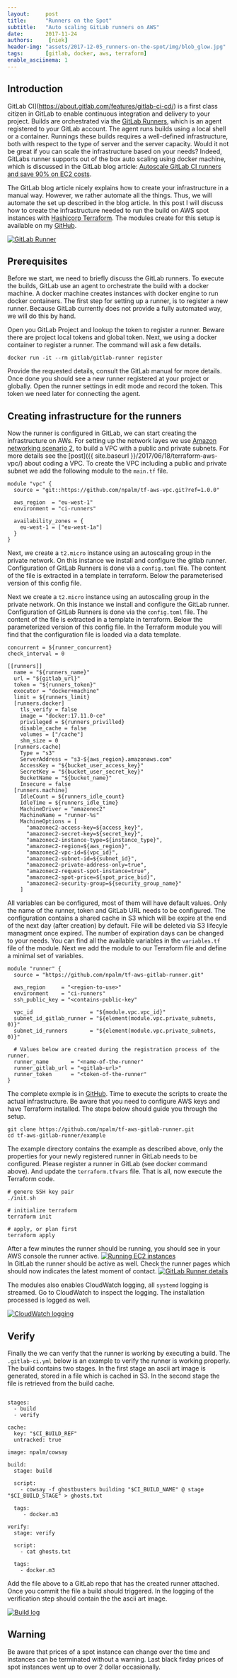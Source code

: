 ```yaml
---
layout:     post
title:      "Runners on the Spot"
subtitle:   "Auto scaling GitLab runners on AWS"
date:       2017-11-24
authors:     [niek]
header-img: "assets/2017-12-05_runners-on-the-spot/img/blob_glow.jpg"
tags:       [gitlab, docker, aws, terraform]
enable_asciinema: 1
---
```


## Introduction

GitLab CI](https://about.gitlab.com/features/gitlab-ci-cd/) is a first class citizen in GitLab to enable continuous integration and delivery to your project. Builds are orchestrated via the [GitLab Runners](https://docs.gitlab.com/runner/), which is an agent registered to your GitLab account. The agent runs builds using a local shell or a container. Runnings these builds requires a well-defined infrastructure, both with respect to the type of server and the server capacity. Would it not be great if you can scale the infrastructure based on your needs? Indeed, GitLabs runner supports out of the box auto scaling using docker machine, which is discussed in the GitLab blog article: [Autoscale GitLab CI runners and save 90% on EC2 costs](https://about.gitlab.com/2017/11/23/autoscale-ci-runners/).

The GitLab blog article nicely explains how to create your infrastructure in a manual way. However, we rather automate all the things. Thus, we will automate the set up described in the blog article. In this post I will discuss how to create the infrastructure needed to run the build on AWS spot instances with [Hashicorp Terraform](https://www.terraform.io/). The modules create for this setup is available on my [GitHub](https://github.com/npalm/tf-aws-gitlab-runner).

<a href="#">
    <img src="{{ site.baseurl }}/assets/2017-12-05_runners-on-the-spot/img/gitlab-runner.png" alt="GitLab Runner">
</a>

## Prerequisites
Before we start, we need to briefly discuss the GitLab runners. To execute the builds, GitLab use an agent to orchestrate the build with a docker machine. A docker machine creates instances with docker engine to run docker containers. The first step for setting up a runner, is to register a new runner. Because GitLab currently does not provide a fully automated way, we will do this by hand.

Open you GitLab Project and lookup the token to register a runner. Beware there are project local tokens and global token. Next, we using a docker container to register a runner. The command will ask a few details.
```
docker run -it --rm gitlab/gitlab-runner register
```

<asciinema-player src="{{ site.baseurl }}/assets/2017-12-05_runners-on-the-spot/asciinema/register.json"
  cols="166" rows="15" autoplay="true" loop="true" speed="1.5">
</asciinema-player>


Provide the requested details, consult the GitLab manual for more details. Once done you should see a new runner registered at your project or globally. Open the runner settings in edit mode and record the token. This token we need later for connecting the agent.

## Creating infrastructure for the runners
Now the runner is configured in GitLab, we can start creating the infrastructure on AWs. For setting up the network layes we use [Amazon networking scenario 2](http://docs.aws.amazon.com/AmazonVPC/latest/UserGuide/VPC_Scenario2.html), to build a VPC with a public and private subnets. For more details see the [post]({{ site.baseurl }}/2017/06/18/terraform-aws-vpc/) about coding a VPC. To create the VPC including a public and private subnet we add the following module to the `main.tf` file.


```
module "vpc" {
  source = "git::https://github.com/npalm/tf-aws-vpc.git?ref=1.0.0"

  aws_region  = "eu-west-1"
  environment = "ci-runners"

  availability_zones = {
    eu-west-1 = ["eu-west-1a"]
  }
}
```

Next, we create a `t2.micro` instance using an autoscaling group in the private network. On this instance we install and configure the gitlab runner. Configuration of GitLab Runners is done via a `config.toml` file. The content of the file is extracted in a template in terraform. Below the parameterised version of this config file.

Next we create a `t2.micro` instance using an autoscaling group in the private network. On this instance we install and configure the GitLab runner. Configuration of GitLab Runners is done via the `config.toml` file. The content of the file is extracted in a template in terraform. Below the parameterized version of this config file. In the Terraform module you will find that the configuration file is loaded via a data template.

```
concurrent = ${runner_concurrent}
check_interval = 0

[[runners]]
  name = "${runners_name}"
  url = "${gitlab_url}"
  token = "${runners_token}"
  executor = "docker+machine"
  limit = ${runners_limit}
  [runners.docker]
    tls_verify = false
    image = "docker:17.11.0-ce"
    privileged = ${runners_privilled}
    disable_cache = false
    volumes = ["/cache"]
    shm_size = 0
  [runners.cache]
    Type = "s3"
    ServerAddress = "s3-${aws_region}.amazonaws.com"
    AccessKey = "${bucket_user_access_key}"
    SecretKey = "${bucket_user_secret_key}"
    BucketName = "${bucket_name}"
    Insecure = false
  [runners.machine]
    IdleCount = ${runners_idle_count}
    IdleTime = ${runners_idle_time}
    MachineDriver = "amazonec2"
    MachineName = "runner-%s"
    MachineOptions = [
      "amazonec2-access-key=${access_key}",
      "amazonec2-secret-key=${secret_key}",
      "amazonec2-instance-type=${instance_type}",
      "amazonec2-region=${aws_region}",
      "amazonec2-vpc-id=${vpc_id}",
      "amazonec2-subnet-id=${subnet_id}",
      "amazonec2-private-address-only=true",
      "amazonec2-request-spot-instance=true",
      "amazonec2-spot-price=${spot_price_bid}",
      "amazonec2-security-group=${security_group_name}"
    ]
```

All variables can be configured, most of them will have default values. Only the name of the runner, token and GitLab URL needs to be configured. The configuration contains a shared cache in S3 which will be expire at the end of the next day (after creation) by default. File will be deleted via S3 lifecyle managment once expired. The number of expiration days can be changed to your needs. You can find all the available variables in the `variables.tf` file of the module. Next we add the module to our Terraform file and define a minimal set of variables.

```
module "runner" {
  source = "https://github.com/npalm/tf-aws-gitlab-runner.git"

  aws_region     = "<region-to-use>"
  environment    = "ci-runners"
  ssh_public_key = "<contains-public-key"

  vpc_id                  = "${module.vpc.vpc_id}"
  subnet_id_gitlab_runner = "${element(module.vpc.private_subnets, 0)}"
  subnet_id_runners       = "${element(module.vpc.private_subnets, 0)}"

  # Values below are created during the registration process of the runner.
  runner_name       = "<name-of-the-runner"
  runner_gitlab_url = "<gitlab-url>"
  runner_token      = "<token-of-the-runner"
}
```

The complete exmple is in [GitHub](https://github.com/npalm/tf-aws-gitlab-runner/tree/master/example). Time to execute the scripts to create the actual infrastructure. Be aware that you need to configure AWS keys and have Terraform installed. The steps below should guide you through the setup.

```
git clone https://github.com/npalm/tf-aws-gitlab-runner.git
cd tf-aws-gitlab-runner/example
```
The example directory contains the example as described above, only the properties for your newly registered runner in GitLab needs to be configured. Please register a runner in GitLab (see docker command above). And update the `terraform.tfvars` file. That is all, now execute the Terraform code.
```
# genere SSH key pair
./init.sh

# initialize terraform
terraform init

# apply, or plan first
terraform apply
```

<asciinema-player src="{{ site.baseurl }}/assets/2017-12-05_runners-on-the-spot/asciinema/terraform.json"
  cols="166" rows="15" autoplay="true" loop="true" speed="1.5">
</asciinema-player>


After a few minutes the runner should be running, you should see in your AWS console the runner active.
<a href="#">
    <img src="{{ site.baseurl }}/assets/2017-12-05_runners-on-the-spot/img/ec2.png" alt="Running EC2 instances">
</a>
<br>
In GitLab the runner should be active as well. Check the runner pages which should now indicates the latest moment of contact.
<a href="#">
    <img src="{{ site.baseurl }}/assets/2017-12-05_runners-on-the-spot/img/runner.png" alt="GitLab Runner details">
</a>
<br>

The modules also enables CloudWatch logging, all `systemd` logging is streamed. Go to CloudWatch to inspect the logging. The installation processed is logged as well.

<a href="#">
    <img src="{{ site.baseurl }}/assets/2017-12-05_runners-on-the-spot/img/cloudwatch.png" alt="CloudWatch logging">
</a>

## Verify

Finally the we can verify that the runner is working by executing a build. The `.gitlab-ci.yml` below is an  example to verify the runner is working properly. The build contains two stages. In the first stage an ascii art image is generated, stored in a file which is cached in S3. In the second stage the file is retrieved from the build cache.

```

stages:
  - build
  - verify

cache:
  key: "$CI_BUILD_REF"
  untracked: true

image: npalm/cowsay

build:
  stage: build

  script:
    - cowsay -f ghostbusters building "$CI_BUILD_NAME" @ stage "$CI_BUILD_STAGE" > ghosts.txt

  tags:
     - docker.m3

verify:
  stage: verify

  script:
    - cat ghosts.txt

  tags:
    - docker.m3
```

Add the file above to a GitLab repo that has the created runner attached. Once you commit the file a build should triggered. In the logging of the verification step should contain the the ascii art image.

<a href="#">
    <img src="{{ site.baseurl }}/assets/2017-12-05_runners-on-the-spot/img/ghost.png" alt="Build log">
</a>

## Warning
Be aware that prices of a spot instance can change over the time and instances can be terminated without a warning. Last black firday prices of spot instances went up to over 2 dollar occasionally.
